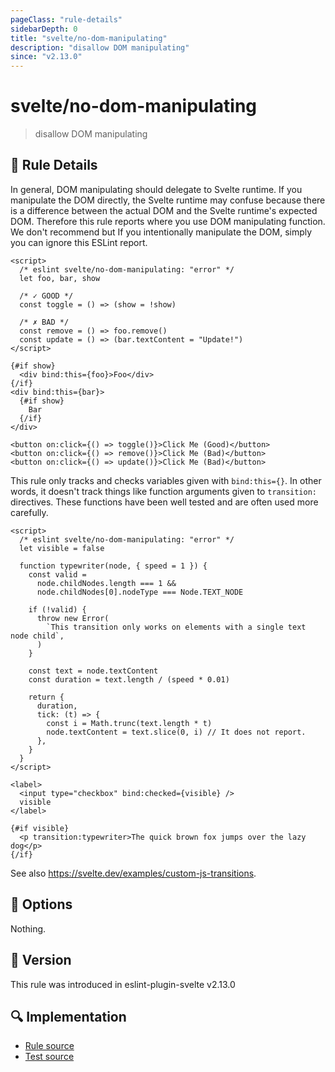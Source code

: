 ```yaml
---
pageClass: "rule-details"
sidebarDepth: 0
title: "svelte/no-dom-manipulating"
description: "disallow DOM manipulating"
since: "v2.13.0"
---
```


# svelte/no-dom-manipulating

> disallow DOM manipulating

## :book: Rule Details

In general, DOM manipulating should delegate to Svelte runtime. If you manipulate the DOM directly, the Svelte runtime may confuse because there is a difference between the actual DOM and the Svelte runtime's expected DOM.
Therefore this rule reports where you use DOM manipulating function.
We don't recommend but If you intentionally manipulate the DOM, simply you can ignore this ESLint report.

<ESLintCodeBlock>

<!--eslint-skip-->

```svelte
<script>
  /* eslint svelte/no-dom-manipulating: "error" */
  let foo, bar, show

  /* ✓ GOOD */
  const toggle = () => (show = !show)

  /* ✗ BAD */
  const remove = () => foo.remove()
  const update = () => (bar.textContent = "Update!")
</script>

{#if show}
  <div bind:this={foo}>Foo</div>
{/if}
<div bind:this={bar}>
  {#if show}
    Bar
  {/if}
</div>

<button on:click={() => toggle()}>Click Me (Good)</button>
<button on:click={() => remove()}>Click Me (Bad)</button>
<button on:click={() => update()}>Click Me (Bad)</button>
```

</ESLintCodeBlock>

This rule only tracks and checks variables given with `bind:this={}`. In other words, it doesn't track things like function arguments given to `transition:` directives. These functions have been well tested and are often used more carefully.

<ESLintCodeBlock>

<!--eslint-skip-->

```svelte
<script>
  /* eslint svelte/no-dom-manipulating: "error" */
  let visible = false

  function typewriter(node, { speed = 1 }) {
    const valid =
      node.childNodes.length === 1 &&
      node.childNodes[0].nodeType === Node.TEXT_NODE

    if (!valid) {
      throw new Error(
        `This transition only works on elements with a single text node child`,
      )
    }

    const text = node.textContent
    const duration = text.length / (speed * 0.01)

    return {
      duration,
      tick: (t) => {
        const i = Math.trunc(text.length * t)
        node.textContent = text.slice(0, i) // It does not report.
      },
    }
  }
</script>

<label>
  <input type="checkbox" bind:checked={visible} />
  visible
</label>

{#if visible}
  <p transition:typewriter>The quick brown fox jumps over the lazy dog</p>
{/if}
```

</ESLintCodeBlock>

See also <https://svelte.dev/examples/custom-js-transitions>.

## :wrench: Options

Nothing.

## :rocket: Version

This rule was introduced in eslint-plugin-svelte v2.13.0

## :mag: Implementation

- [Rule source](https://github.com/ota-meshi/eslint-plugin-svelte/blob/main/src/rules/no-dom-manipulating.ts)
- [Test source](https://github.com/ota-meshi/eslint-plugin-svelte/blob/main/tests/src/rules/no-dom-manipulating.ts)
